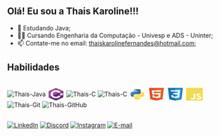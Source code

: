 ## Olá! Eu sou a Thais Karoline!!!

- 🌱 Estudando Java;
- 👩‍💻 Cursando Engenharia da Computação - Univesp e ADS - Uninter;
- 📫 Contate-me no email: thaiskarolinefernandes@hotmail.com;

## Habilidades

<div style="display: inline_block"><br>
  <img align="center" alt="Thais-Java" height="30" width="40" src="https://cdn.jsdelivr.net/gh/devicons/devicon/icons/java/java-original.svg" />
  <img align="center" alt="Thais-Csharp" height="30" width="40" src="https://raw.githubusercontent.com/devicons/devicon/master/icons/csharp/csharp-original.svg">
  <img align="center" alt="Thais-C" height="30" width="40" src="https://cdn.jsdelivr.net/gh/devicons/devicon/icons/cplusplus/cplusplus-original.svg" /> 
  <img align="center" alt="Thais-C" height="30" width="40"  src="https://cdn.jsdelivr.net/gh/devicons/devicon/icons/c/c-original.svg" />
  <img align="center" alt="Thais-Python" height="30" width="40" src="https://raw.githubusercontent.com/devicons/devicon/master/icons/python/python-original.svg">
  <img align="center" alt="Thais-HTML" height="30" width="40" src="https://raw.githubusercontent.com/devicons/devicon/master/icons/html5/html5-original.svg">  
  <img align="center" alt="Thais-CSS" height="30" width="40" src="https://raw.githubusercontent.com/devicons/devicon/master/icons/css3/css3-original.svg">
  <img align="center" alt="Thais-Js" height="30" width="40" src="https://raw.githubusercontent.com/devicons/devicon/master/icons/javascript/javascript-plain.svg">
  <img align="center" alt="Thais-Git" height="30" width="40" src="https://cdn.jsdelivr.net/gh/devicons/devicon/icons/git/git-original.svg">
  <img align="center" alt="Thais-GitHub" height="30" width="40" src="https://cdn.jsdelivr.net/gh/devicons/devicon/icons/github/github-original.svg">
</div>

##

[![LinkedIn](https://img.shields.io/badge/LinkedIn-000?style=for-the-badge&logo=linkedin&logoColor=0E76A8)](https://www.linkedin.com/in/thaiskaroline/)
[![Discord](https://img.shields.io/badge/Discord-000?style=for-the-badge&logo=discord)](https://www.discord.com/in/dps8WaXE/)
[![Instagram](https://img.shields.io/badge/Instagram-000?style=for-the-badge&logo=instagram)](https://www.instagram.com/thaiskarolinemonteiro/)
[![E-mail](https://img.shields.io/badge/-Email-000?style=for-the-badge&logo=microsoft-outlook&logoColor=E94D5F)](mailto:thaiskarolinefernandes@hotmail.com)


